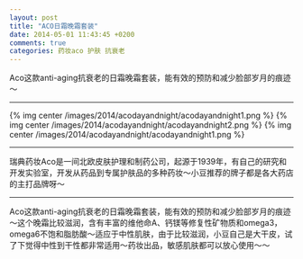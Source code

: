 ```yaml
---
layout: post
title: "ACO日霜晚霜套装"
date: 2014-05-01 11:43:45 +0200
comments: true
categories: 药妆aco 护肤 抗衰老
---
```


Aco这款anti-aging抗衰老的日霜晚霜套装，能有效的预防和减少脸部岁月的痕迹～
***
<!-- more -->

{% img center /images/2014/acodayandnight/acodayandnight1.png %}
{% img center /images/2014/acodayandnight/acodayandnight2.png %}
{% img center /images/2014/acodayandnight/acodayandnight1.png %}
***
瑞典药妆Aco是一间北欧皮肤护理和制药公司，起源于1939年，有自己的研究和开发实验室，开发从药品到专属护肤品的多种药妆～小豆推荐的牌子都是各大药店的主打品牌呀～
***

Aco这款anti-aging抗衰老的日霜晚霜套装，能有效的预防和减少脸部岁月的痕迹～这个晚霜比较滋润，含有丰富的维他命A、钙镁等修复性矿物质和omega3，omega6不饱和脂肪酸～适应于中性肌肤，由于比较滋润，小豆自己是大干皮，试了下觉得中性到干性都非常适用～药妆出品，敏感肌肤都可以放心使用～～